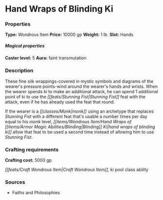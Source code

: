 ﻿---
Title: "Hand Wraps of Blinding Ki"
Type: "Wondrous Item"
Price: "10000 gp"
Weight: "1 lb."
Slot: "Hands"
Caster level: "5"
Aura: "faint transmutation"
Description: |
  "These fine silk wrappings-covered in mystic symbols and diagrams of the wearer's pressure points-wind around the wearer's hands and wrists. When the wearer spends _ki_ to make an additional attack, he can spend 1 additional point of _ki_ to use the Stunning Fist feat with the attack, even if he has already used the feat that round.
  If the wearer is a monk using an archetype that replaces Stunning Fist with a different feat that's usable a number times per day equal to his monk level, _hand wraps of blinding ki_ allow that feat to be used a second time instead of allowing him to use Stunning Fist."
Crafting cost: "5000 gp"
Sources: "['Faiths and Philosophies']"
---

# Hand Wraps of Blinding Ki

### Properties

**Type:** Wondrous Item **Price:** 10000 gp **Weight:** 1 lb. **Slot:** Hands

##### Magical properties

**Caster level:** 5 **Aura:** faint transmutation

### Description

These fine silk wrappings-covered in mystic symbols and diagrams of the wearer's pressure points-wind around the wearer's hands and wrists. When the wearer spends ki to make an additional attack, he can spend 1 additional point of ki to use the _[[feats/Stunning Fist|Stunning Fist]]_ feat with the attack, even if he has already used the feat that round.

If the wearer is a _[[classes/Monk|monk]]_ using an archetype that replaces _Stunning Fist_ with a different feat that's usable a number times per day equal to his _monk_ level, _[[items/Wondrous Item/Hand Wraps of _[[items/Armor Magic Abilities/Blinding|Blinding]]_ Ki|hand wraps of _blinding_ ki]]_ allow that feat to be used a second time instead of allowing him to use _Stunning Fist_.

### Crafting requirements

**Crafting cost:** 5000 gp

_[[feats/Craft Wondrous Item|Craft Wondrous Item]]_, ki pool class ability

### Sources

* Faiths and Philosophies
